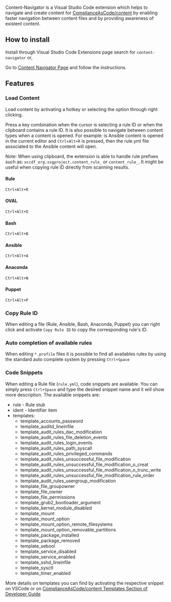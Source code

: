 Content-Navigator is a Visual Studio Code extension which helps to navigate and create content for [ComplianceAsCode/content](https://github.com/ComplianceAsCode/content/) by enabling faster navigation between content files and by providing awareness of existent content.

## How to install

Install through Visual Studio Code Extensions page search for `content-navigator` or,

Go to [Content Navigator Page](https://marketplace.visualstudio.com/items?itemName=ggbecker.content-navigator) and follow the instructions.

## Features

### Load Content

Load content by activating a hotkey or selecting the option through right clicking.

Press a key combination when the cursor is selecting a rule ID or when the clipboard contains a rule ID. It is also possible to navigate between content types when a content is opened. For example: is Ansible content is opened in the current editor and `Ctrl+Alt+R` is pressed, then the rule.yml file associated to the Ansible content will open.

Note: When using clipboard, the extension is able to handle rule prefixes such as: `xccdf_org.ssgproject.content_rule_` or `content_rule_`. It might be useful when copying rule ID directly from scanning results.

#### Rule

`Ctrl+Alt+R`

#### OVAL

`Ctrl+Alt+O`

#### Bash

`Ctrl+Alt+B`

#### Ansible

`Ctrl+Alt+A`

#### Anaconda

`Ctrl+Alt+N`

#### Puppet

`Ctrl+Alt+P`

### Copy Rule ID

When editing a file (Rule, Ansible, Bash, Anaconda, Puppet) you can right click and activate `Copy Rule ID` to copy the corresponding rule's ID.

### Auto completion of available rules

When editing `*.profile` files it is possible to find all availables rules by using the standard auto complete system by pressing `Ctrl+Space`

### Code Snippets

When editing a Rule file (`rule.yml`), code snippets are available. You can simply press `Ctrl+Space` and type the desired snippet name and it will show more description. The available snippets are:

- rule - Rule stub
- ident - Identifier item
- templates:
  - template_accounts_password
  - template_auditd_lineinfile
  - template_audit_rules_dac_modification
  - template_audit_rules_file_deletion_events
  - template_audit_rules_login_events
  - template_audit_rules_path_syscall
  - template_audit_rules_privileged_commands
  - template_audit_rules_unsuccessful_file_modification
  - template_audit_rules_unsuccessful_file_modification_o_creat
  - template_audit_rules_unsuccessful_file_modification_o_trunc_write
  - template_audit_rules_unsuccessful_file_modification_rule_order
  - template_audit_rules_usergroup_modification
  - template_file_groupowner
  - template_file_owner
  - template_file_permissions
  - template_grub2_bootloader_argument
  - template_kernel_module_disabled
  - template_mount
  - template_mount_option
  - template_mount_option_remote_filesystems
  - template_mount_option_removable_partitions
  - template_package_installed
  - template_package_removed
  - template_sebool
  - template_service_disabled
  - template_service_enabled
  - template_sshd_lineinfile
  - template_sysctl
  - template_timer_enabled

More details on templates you can find by activating the respective snippet on VSCode or on [ComplianceAsCode/content Templates Section of Developer Guide](https://github.com/ComplianceAsCode/content/blob/master/docs/manual/developer_guide.adoc#732-list-of-available-templates)
